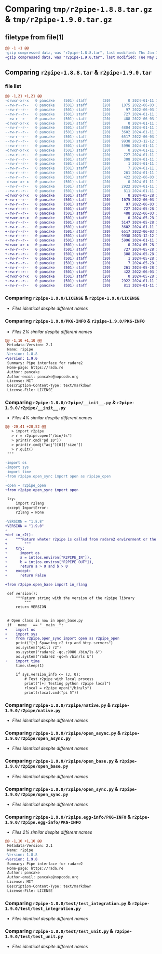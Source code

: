# Comparing `tmp/r2pipe-1.8.8.tar.gz` & `tmp/r2pipe-1.9.0.tar.gz`

## filetype from file(1)

```diff
@@ -1 +1 @@
-gzip compressed data, was "r2pipe-1.8.8.tar", last modified: Thu Jan 11 18:02:01 2024, max compression
+gzip compressed data, was "r2pipe-1.9.0.tar", last modified: Tue May 28 16:24:57 2024, max compression
```

## Comparing `r2pipe-1.8.8.tar` & `r2pipe-1.9.0.tar`

### file list

```diff
@@ -1,21 +1,21 @@
-drwxr-xr-x   0 pancake    (501) staff       (20)        0 2024-01-11 18:02:01.286342 r2pipe-1.8.8/
--rw-r--r--   0 pancake    (501) staff       (20)     1075 2022-06-03 11:32:45.000000 r2pipe-1.8.8/LICENSE
--rw-r--r--   0 pancake    (501) staff       (20)       97 2022-06-03 11:32:45.000000 r2pipe-1.8.8/MANIFEST.in
--rw-r--r--   0 pancake    (501) staff       (20)      727 2024-01-11 18:02:01.286259 r2pipe-1.8.8/PKG-INFO
--rw-r--r--   0 pancake    (501) staff       (20)      488 2022-06-03 11:32:45.000000 r2pipe-1.8.8/README.md
-drwxr-xr-x   0 pancake    (501) staff       (20)        0 2024-01-11 18:02:01.285225 r2pipe-1.8.8/r2pipe/
--rw-r--r--   0 pancake    (501) staff       (20)     4804 2024-01-11 18:01:50.000000 r2pipe-1.8.8/r2pipe/__init__.py
--rw-r--r--   0 pancake    (501) staff       (20)     3602 2024-01-11 18:01:50.000000 r2pipe-1.8.8/r2pipe/native.py
--rw-r--r--   0 pancake    (501) staff       (20)     6517 2022-06-03 11:32:45.000000 r2pipe-1.8.8/r2pipe/open_async.py
--rw-r--r--   0 pancake    (501) staff       (20)     9938 2023-12-12 11:21:34.000000 r2pipe-1.8.8/r2pipe/open_base.py
--rw-r--r--   0 pancake    (501) staff       (20)     5996 2024-01-11 17:48:36.000000 r2pipe-1.8.8/r2pipe/open_sync.py
-drwxr-xr-x   0 pancake    (501) staff       (20)        0 2024-01-11 18:02:01.285751 r2pipe-1.8.8/r2pipe.egg-info/
--rw-r--r--   0 pancake    (501) staff       (20)      727 2024-01-11 18:02:01.000000 r2pipe-1.8.8/r2pipe.egg-info/PKG-INFO
--rw-r--r--   0 pancake    (501) staff       (20)      308 2024-01-11 18:02:01.000000 r2pipe-1.8.8/r2pipe.egg-info/SOURCES.txt
--rw-r--r--   0 pancake    (501) staff       (20)        1 2024-01-11 18:02:01.000000 r2pipe-1.8.8/r2pipe.egg-info/dependency_links.txt
--rw-r--r--   0 pancake    (501) staff       (20)        7 2024-01-11 18:02:01.000000 r2pipe-1.8.8/r2pipe.egg-info/top_level.txt
--rw-r--r--   0 pancake    (501) staff       (20)      261 2024-01-11 18:02:01.286600 r2pipe-1.8.8/setup.cfg
--rw-r--r--   0 pancake    (501) staff       (20)      422 2022-06-03 11:32:45.000000 r2pipe-1.8.8/setup.py
-drwxr-xr-x   0 pancake    (501) staff       (20)        0 2024-01-11 18:02:01.285999 r2pipe-1.8.8/test/
--rw-r--r--   0 pancake    (501) staff       (20)     2922 2024-01-11 17:41:44.000000 r2pipe-1.8.8/test/test_integration.py
--rw-r--r--   0 pancake    (501) staff       (20)      811 2024-01-11 17:40:27.000000 r2pipe-1.8.8/test/test_unit.py
+drwxr-xr-x   0 pancake    (501) staff       (20)        0 2024-05-28 16:24:57.683171 r2pipe-1.9.0/
+-rw-r--r--   0 pancake    (501) staff       (20)     1075 2022-06-03 11:32:45.000000 r2pipe-1.9.0/LICENSE
+-rw-r--r--   0 pancake    (501) staff       (20)       97 2022-06-03 11:32:45.000000 r2pipe-1.9.0/MANIFEST.in
+-rw-r--r--   0 pancake    (501) staff       (20)      727 2024-05-28 16:24:57.683120 r2pipe-1.9.0/PKG-INFO
+-rw-r--r--   0 pancake    (501) staff       (20)      488 2022-06-03 11:32:45.000000 r2pipe-1.9.0/README.md
+drwxr-xr-x   0 pancake    (501) staff       (20)        0 2024-05-28 16:24:57.681993 r2pipe-1.9.0/r2pipe/
+-rw-r--r--   0 pancake    (501) staff       (20)     5147 2024-05-28 16:23:23.000000 r2pipe-1.9.0/r2pipe/__init__.py
+-rw-r--r--   0 pancake    (501) staff       (20)     3602 2024-01-11 18:01:50.000000 r2pipe-1.9.0/r2pipe/native.py
+-rw-r--r--   0 pancake    (501) staff       (20)     6517 2022-06-03 11:32:45.000000 r2pipe-1.9.0/r2pipe/open_async.py
+-rw-r--r--   0 pancake    (501) staff       (20)     9938 2023-12-12 11:21:34.000000 r2pipe-1.9.0/r2pipe/open_base.py
+-rw-r--r--   0 pancake    (501) staff       (20)     5996 2024-01-11 17:48:36.000000 r2pipe-1.9.0/r2pipe/open_sync.py
+drwxr-xr-x   0 pancake    (501) staff       (20)        0 2024-05-28 16:24:57.682940 r2pipe-1.9.0/r2pipe.egg-info/
+-rw-r--r--   0 pancake    (501) staff       (20)      727 2024-05-28 16:24:57.000000 r2pipe-1.9.0/r2pipe.egg-info/PKG-INFO
+-rw-r--r--   0 pancake    (501) staff       (20)      308 2024-05-28 16:24:57.000000 r2pipe-1.9.0/r2pipe.egg-info/SOURCES.txt
+-rw-r--r--   0 pancake    (501) staff       (20)        1 2024-05-28 16:24:57.000000 r2pipe-1.9.0/r2pipe.egg-info/dependency_links.txt
+-rw-r--r--   0 pancake    (501) staff       (20)        7 2024-05-28 16:24:57.000000 r2pipe-1.9.0/r2pipe.egg-info/top_level.txt
+-rw-r--r--   0 pancake    (501) staff       (20)      261 2024-05-28 16:24:57.683365 r2pipe-1.9.0/setup.cfg
+-rw-r--r--   0 pancake    (501) staff       (20)      422 2022-06-03 11:32:45.000000 r2pipe-1.9.0/setup.py
+drwxr-xr-x   0 pancake    (501) staff       (20)        0 2024-05-28 16:24:57.682684 r2pipe-1.9.0/test/
+-rw-r--r--   0 pancake    (501) staff       (20)     2922 2024-01-11 17:41:44.000000 r2pipe-1.9.0/test/test_integration.py
+-rw-r--r--   0 pancake    (501) staff       (20)      811 2024-01-11 17:40:27.000000 r2pipe-1.9.0/test/test_unit.py
```

### Comparing `r2pipe-1.8.8/LICENSE` & `r2pipe-1.9.0/LICENSE`

 * *Files identical despite different names*

### Comparing `r2pipe-1.8.8/PKG-INFO` & `r2pipe-1.9.0/PKG-INFO`

 * *Files 2% similar despite different names*

```diff
@@ -1,10 +1,10 @@
 Metadata-Version: 2.1
 Name: r2pipe
-Version: 1.8.8
+Version: 1.9.0
 Summary: Pipe interface for radare2
 Home-page: https://rada.re
 Author: pancake
 Author-email: pancake@nopcode.org
 License: MIT
 Description-Content-Type: text/markdown
 License-File: LICENSE
```

### Comparing `r2pipe-1.8.8/r2pipe/__init__.py` & `r2pipe-1.9.0/r2pipe/__init__.py`

 * *Files 4% similar despite different names*

```diff
@@ -20,41 +20,52 @@
   > import r2pipe
   > r = r2pipe.open("/bin/ls")
   > print(r.cmd("pd 10"))
   > print(r.cmdj("aoj")[0]['size'])
   > r.quit()
 """
 
-import os
-import sys
-import time
-from r2pipe.open_sync import open as r2pipe_open
-
-open = r2pipe_open
+from r2pipe.open_sync import open
 
 try:
     import r2lang
 except ImportError:
     r2lang = None
 
-VERSION = "1.8.8"
+VERSION = "1.9.0"
+
+def in_r2():
+    """Return wheter r2pipe is called from radare2 environment or the system shell
+        """
+    try:
+      import os
+      a = int(os.environ["R2PIPE_IN"]),
+      b = int(os.environ["R2PIPE_OUT"]),
+      return a > 0 and b > 0
+    except:
+      return False
 
+from r2pipe.open_base import in_rlang
 
 def version():
     """Return string with the version of the r2pipe library
         """
     return VERSION
 
 
 # Open class is now in open_base.py
 if __name__ == "__main__":
+    import os
+    import sys
+    from r2pipe.open_sync import open as r2pipe_open
     print("[+] Spawning r2 tcp and http servers")
     os.system("pkill r2")
     os.system("radare2 -qc.:9080 /bin/ls &")
     os.system("radare2 -qc=h /bin/ls &")
+    import time
     time.sleep(1)
 
     if sys.version_info <= (3, 0):
         # Test r2pipe with local process
         print("[+] Testing python r2pipe local")
         rlocal = r2pipe_open("/bin/ls")
         print(rlocal.cmd("pi 5"))
```

### Comparing `r2pipe-1.8.8/r2pipe/native.py` & `r2pipe-1.9.0/r2pipe/native.py`

 * *Files identical despite different names*

### Comparing `r2pipe-1.8.8/r2pipe/open_async.py` & `r2pipe-1.9.0/r2pipe/open_async.py`

 * *Files identical despite different names*

### Comparing `r2pipe-1.8.8/r2pipe/open_base.py` & `r2pipe-1.9.0/r2pipe/open_base.py`

 * *Files identical despite different names*

### Comparing `r2pipe-1.8.8/r2pipe/open_sync.py` & `r2pipe-1.9.0/r2pipe/open_sync.py`

 * *Files identical despite different names*

### Comparing `r2pipe-1.8.8/r2pipe.egg-info/PKG-INFO` & `r2pipe-1.9.0/r2pipe.egg-info/PKG-INFO`

 * *Files 2% similar despite different names*

```diff
@@ -1,10 +1,10 @@
 Metadata-Version: 2.1
 Name: r2pipe
-Version: 1.8.8
+Version: 1.9.0
 Summary: Pipe interface for radare2
 Home-page: https://rada.re
 Author: pancake
 Author-email: pancake@nopcode.org
 License: MIT
 Description-Content-Type: text/markdown
 License-File: LICENSE
```

### Comparing `r2pipe-1.8.8/test/test_integration.py` & `r2pipe-1.9.0/test/test_integration.py`

 * *Files identical despite different names*

### Comparing `r2pipe-1.8.8/test/test_unit.py` & `r2pipe-1.9.0/test/test_unit.py`

 * *Files identical despite different names*

